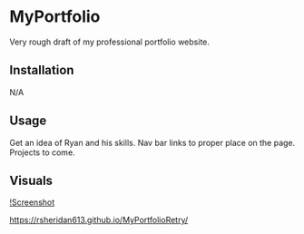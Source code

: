 # MyPortfolio

Very rough draft of my professional portfolio website.

## Installation

N/A

## Usage

Get an idea of Ryan and his skills. Nav bar links to proper place on the page. Projects to come.

## Visuals

 [!Screenshot](assets/portfolio.jpg)

https://rsheridan613.github.io/MyPortfolioRetry/
